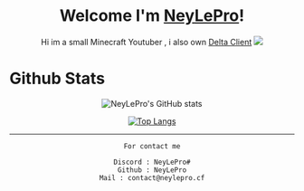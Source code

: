 <div align="center">


<h1>Welcome I'm <a href="https://www.github.com/NeyLePro">NeyLePro</a>!</h1>
  Hi im a small Minecraft Youtuber , i also own <a href="https://github.com/deltaclientmc">Delta Client</a> <img src="img/delta.png"> 
                                                                                   
</div>



<h1>Github Stats</h1>
<div align="center">
 
![NeyLePro's GitHub stats](https://github-readme-stats.vercel.app/api?username=NeyLePro&show_icons=true&theme=vision-friendly-dark)

[![Top Langs](https://github-readme-stats.vercel.app/api/top-langs/?username=NeyLePro)](https://github.com/anuraghazra/github-readme-stats)

---

</details>

```text
For contact me

Discord : NeyLePro#
Github : NeyLePro
Mail : contact@neylepro.cf
```

